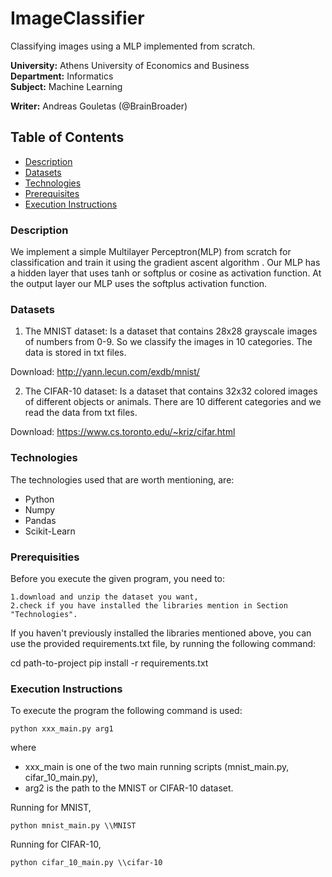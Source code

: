 # ImageClassifier

Classifying images using a MLP implemented from scratch.

**University:** Athens University of Economics and Business  
**Department:** Informatics  
**Subject:** Machine Learning

**Writer:**  Andreas Gouletas (@BrainBroader)

## Table of Contents
* [Description](#description)
* [Datasets](#datasets)
* [Technologies](#technologies)
* [Prerequisites](#prerequisities)
* [Execution Instructions](#execution-instructions)

### Description 
We implement a simple Multilayer Perceptron(MLP) from scratch for classification and train it using the gradient ascent algorithm . Our MLP has a hidden layer that uses tanh or softplus or cosine as activation function. At the output layer our MLP uses the softplus activation function.

### Datasets
1. The MNIST dataset: 
Is a dataset that contains 28x28 grayscale images of numbers from 0-9. So we classify the images in 10 categories. The data is stored in txt files.

Download: http://yann.lecun.com/exdb/mnist/

2. The CIFAR-10 dataset:
Is a dataset that contains 32x32 colored images of different objects or animals. There are 10 different categories and we read the data from txt files.

Download: https://www.cs.toronto.edu/~kriz/cifar.html

### Technologies

The technologies used that are worth mentioning, are:

   * Python
   * Numpy
   * Pandas
   * Scikit-Learn


### Prerequisities

Before you execute the given program, you need to:

    1.download and unzip the dataset you want,
    2.check if you have installed the libraries mention in Section "Technologies".

If you haven't previously installed the libraries mentioned above, you can use the provided requirements.txt file, by running the following command:

cd path-to-project
pip install -r requirements.txt
 
### Execution Instructions
To execute the program the following command is used:
```
python xxx_main.py arg1
```
where 
* xxx_main is one of the two main running scripts (mnist_main.py, cifar_10_main.py),
* arg2 is the path to the MNIST or CIFAR-10 dataset.


Running for MNIST, 
```
python mnist_main.py \\MNIST
```

Running for CIFAR-10, 
```
python cifar_10_main.py \\cifar-10
